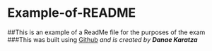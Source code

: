 # Example-of-README
##This is an example of a ReadMe file for the purposes of the exam
###This was built using [Github](https://github.com/)
*and is created by* ***Danae Karatza***

